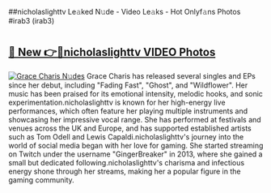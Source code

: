 ##nicholaslighttv Le𝚊ked N𝚞de - Video Le𝚊ks - Hot Onlyf𝚊ns Photos #irab3 (irab3)

# <h2><a href="https://mediaupload.pro?title=nicholaslighttv&ref=9FEB">🔗 New 👉🔴nicholaslighttv VIDEO Photos</a></h2>

[![Grace Charis N𝚞des](https://i.imgur.com/rIISA9y.gif)](https://mediaupload.pro?title=nicholaslighttv&ref=9FEB)
Grace Charis has released several singles and EPs since her debut, including "Fading Fast", "Ghost", and "Wildflower". Her music has been praised for its emotional intensity, melodic hooks, and sonic experimentation.nicholaslighttv is known for her high-energy live performances, which often feature her playing multiple instruments and showcasing her impressive vocal range. She has performed at festivals and venues across the UK and Europe, and has supported established artists such as Tom Odell and Lewis Capaldi.nicholaslighttv's journey into the world of social media began with her love for gaming. She started streaming on Twitch under the username "GingerBreaker" in 2013, where she gained a small but dedicated following.nicholaslighttv's charisma and infectious energy shone through her streams, making her a popular figure in the gaming community.